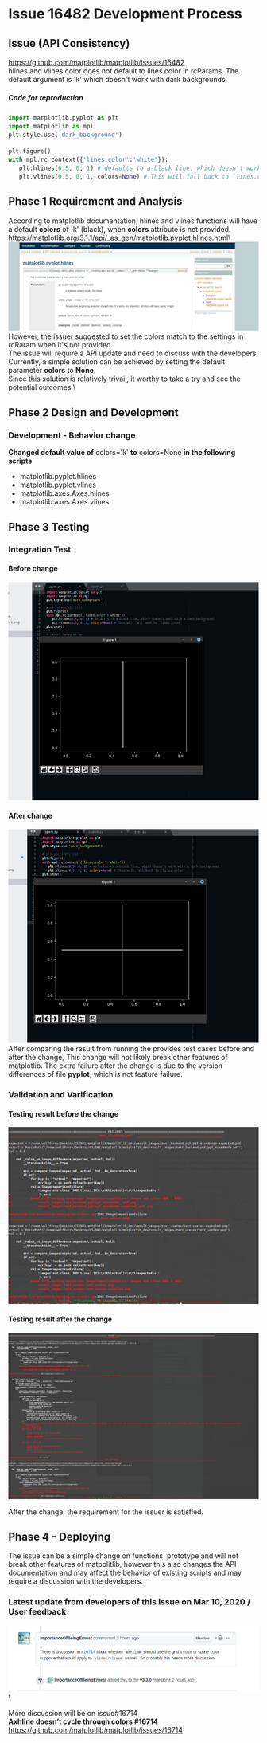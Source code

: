 # Issue 16482 Development Process
## Issue (API Consistency)
https://github.com/matplotlib/matplotlib/issues/16482  
hlines and vlines color does not default to lines.color in rcParams. The default argument is 'k' which doesn't work with dark backgrounds.
##### Code for reproduction
```python
import matplotlib.pyplot as plt
import matplotlib as mpl
plt.style.use('dark_background')

plt.figure()
with mpl.rc_context({'lines.color':'white'}):
   plt.hlines(0.5, 0, 1) # defaults to a black line, which doesn't work with a dark background
   plt.vlines(0.5, 0, 1, colors=None) # This will fall back to `lines.color`
```

## Phase 1 Requirement and Analysis
According to matplotlib documentation, hlines and vlines functions will have a default **colors** of 'k' (black), when **colors** attribute is not provided.\
https://matplotlib.org/3.1.1/api/_as_gen/matplotlib.pyplot.hlines.html\
![matp](./matplotlib_hlines_doc.png)
However, the issuer suggested to set the colors match to the settings in rcRaram when it's not provided.\
The issue will require a API update and need to discuss with the developers.\
Currently, a simple solution can be achieved by setting the default parameter **colors** to **None**.\
Since this solution is relatively trivail, it worthy to take a try and see the potential outcomes.\

## Phase 2 Design and Development
### Development - Behavior change
**Changed default value of** colors='k' **to** colors=None **in the following scripts**
* matplotlib.pyplot.hlines
* matplotlib.pyplot.vlines
* matplotlib.axes.Axes.hlines
* matplotlib.axes.Axes.vlines


## Phase 3 Testing
### Integration Test
#### Before change
![matp](./before.png)
#### After change
![matp](./after.png)
After comparing the result from running the provides test cases before and after the change, This change will not likely break other features of matplotlib.
The extra failure after the change is due to the version differences of file **pyplot**, which is not feature failure.
### Validation and Varification
#### Testing result before the change
![matp](./16482_test_before.png)

#### Testing result after the change
![matp](./16482_test_after.png)

After the change, the requirement for the issuer is satisfied.

## Phase 4 - Deploying
The issue can be a simple change on functions' prototype and will not break other features of matpolitlib, however this also changes the API documentation and may affect the behavior of existing scripts and may require a discussion with the developers.

### Latest update from developers of this issue on Mar 10, 2020 / User feedback
![matp](./update.png)\

More discussion will be on issue#16714\
**Axhline doesn’t cycle through colors #16714**\
https://github.com/matplotlib/matplotlib/issues/16714

